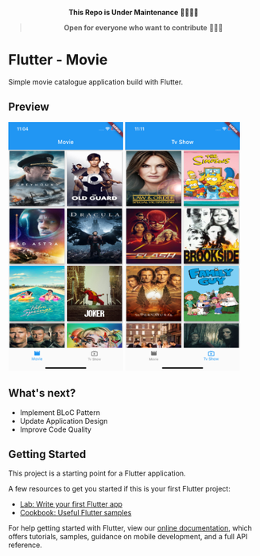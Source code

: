 <p align="center"><strong>This Repo is Under Maintenance</strong> 🔧👷🏻‍♂️</p>
<blockquote>
<p align="center"><strong>Open for everyone who want to contribute</strong> 🧑🏻‍💻</p>  
</blockquote>

# Flutter - Movie

Simple movie catalogue application build with Flutter.

## Preview
<div>
  <img src="image/movie_screen.png" height="500em"/>
  <img src="image/tv_show_screen.png" height="500em"/>
</div>

## What's next?
> 
- Implement BLoC Pattern
- Update Application Design
- Improve Code Quality

## Getting Started

This project is a starting point for a Flutter application.

A few resources to get you started if this is your first Flutter project:

- [Lab: Write your first Flutter app](https://flutter.dev/docs/get-started/codelab)
- [Cookbook: Useful Flutter samples](https://flutter.dev/docs/cookbook)

For help getting started with Flutter, view our
[online documentation](https://flutter.dev/docs), which offers tutorials,
samples, guidance on mobile development, and a full API reference.

